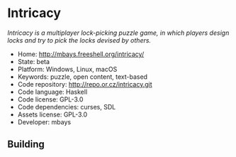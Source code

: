 # Intricacy

_Intricacy is a multiplayer lock-picking puzzle game, in which players design locks and try to pick the locks devised by others._

- Home: http://mbays.freeshell.org/intricacy/
- State: beta
- Platform: Windows, Linux, macOS
- Keywords: puzzle, open content, text-based
- Code repository: http://repo.or.cz/intricacy.git
- Code language: Haskell
- Code license: GPL-3.0
- Code dependencies: curses, SDL
- Assets license: GPL-3.0
- Developer: mbays

## Building
